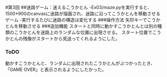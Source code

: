#第3回
##迷路ゲーム：迷えるこうかとん
-Ex03/maze.pyを実行すると、1500*900のcanvasに迷路が描画され、迷路に沿ってこうかとんを移動させるゲーム
-実行するたびに迷路の構造は変化する
###操作方法
矢印キーでこうかとんを移動させる
###追加機能
スタートと同時に動かすこうかとんとは別の種類のこうかとんを迷路上のランダムな位置に出現させる。
スタート位置でこうかとんの残像がスタートから見送ってくれるようにした。
### ToDO
動かすこうかとんと、ランダムに出現されたこうかとんがぶつかったとき、「GAME OVER」と表示されるようにしたかった。